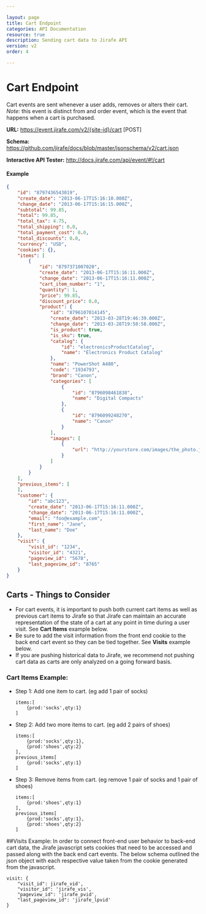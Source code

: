 ```yaml
---

layout: page
title: Cart Endpoint
categories: API Documentation
resource: true
description: Sending cart data to Jirafe API
version: v2
order: 4

---
```


# Cart Endpoint

Cart events are sent whenever a user adds, removes or alters their cart. *Note:* this event is distinct from and order event, which is the event that happens when a cart is purchased.

**URL:** https://event.jirafe.com/v2/{site-id}/cart [POST]

**Schema:** https://github.com/jirafe/docs/blob/master/jsonschema/v2/cart.json

**Interactive API Tester:** http://docs.jirafe.com/api/event/#!/cart


#### Example
```json
{
    "id": "8797436543019",
    "create_date": "2013-06-17T15:16:10.000Z",
    "change_date": "2013-06-17T15:16:15.000Z",
    "subtotal": 99.85,
    "total": 99.85,
    "total_tax": 4.75,
    "total_shipping": 0.0,
    "total_payment_cost": 0.0,
    "total_discounts": 0.0,
    "currency": "USD",
    "cookies": {},
    "items": [
        {
            "id": "8797371007020",
            "create_date": "2013-06-17T15:16:11.000Z",
            "change_date": "2013-06-17T15:16:11.000Z",
            "cart_item_number": "1",
            "quantity": 1,
            "price": 99.85,
            "discount_price": 0.0,
            "product": {
                "id": "8796107014145",
                "create_date": "2013-03-28T19:46:39.000Z",
                "change_date": "2013-03-28T19:50:58.000Z",
                "is_product": true,
                "is_sku": true,
                "catalog": {
                    "id": "electronicsProductCatalog",
                    "name": "Electronics Product Catalog"
                },
                "name": "PowerShot A480",
                "code": "1934793",
                "brand": "Canon",
                "categories": [
                    {
                        "id": "8796098461838",
                        "name": "Digital Compacts"
                    },
                    {
                        "id": "8796099248270",
                        "name": "Canon"
                    }
                ],
                "images": [
                    {
                        "url": "http://yourstore.com/images/the_photo.jpg"
                    }
                ]
            }
        }
    ],
    "previous_items": [
    ],
    "customer": {
        "id": "abc123",
        "create_date": "2013-06-17T15:16:11.000Z",
        "change_date": "2013-06-17T15:16:11.000Z",
        "email": "foo@example.com",
        "first_name": "Jane",
        "last_name": "Doe"
    },
    "visit": {
        "visit_id": "1234",
        "visitor_id": "4321",
        "pageview_id": "5678",
        "last_pageview_id": "8765"
    }
}
```

## Carts - Things to Consider

* For cart events, it is important to push both current cart items as well as previous cart items to Jirafe so that Jirafe can maintain an accurate representation of the state of a cart at any point in time during a user visit.  See **Cart Items** example below.
* Be sure to add the visit information from the front end cookie to the back end cart event so they can be tied together.  See **Visits** example below.
* If you are pushing historical data to Jirafe, we recommend not pushing cart data as carts are only analyzed on a going forward basis.


### Cart Items Example:

* Step 1:  Add one item to cart. (eg add 1 pair of socks)

	```
	items:[
		{prod:'socks',qty:1}
	]
	```
* Step 2: Add two more items to cart. (eg add 2 pairs of shoes)

	```
	items:[
		{prod:'socks',qty:1},
		{prod:'shoes',qty:2}
	],
	previous_items[
		{prod:'socks',qty:1}
	]
	```
* Step 3: Remove items from cart. (eg remove 1 pair of socks and 1 pair of shoes)

	```
	items:[
		{prod:'shoes',qty:1}
	],
	previous_items[
		{prod:'socks',qty:1},
		{prod:'shoes',qty:2}
	]
	```

##Visits Example:
In order to connect front-end user behavior to back-end cart data, the Jirafe javascript sets cookies that need to be accessed and passed along with the back end cart events.  The below schema outlined the json object with each respective value taken from the cookie generated from the javascript.

```
visit: {
    "visit_id": jirafe_vid',
    "visitor_id": 'jirafe_vis',
    "pageview_id": 'jirafe_pvid',
    "last_pageview_id": 'jirafe_lpvid'
}
```